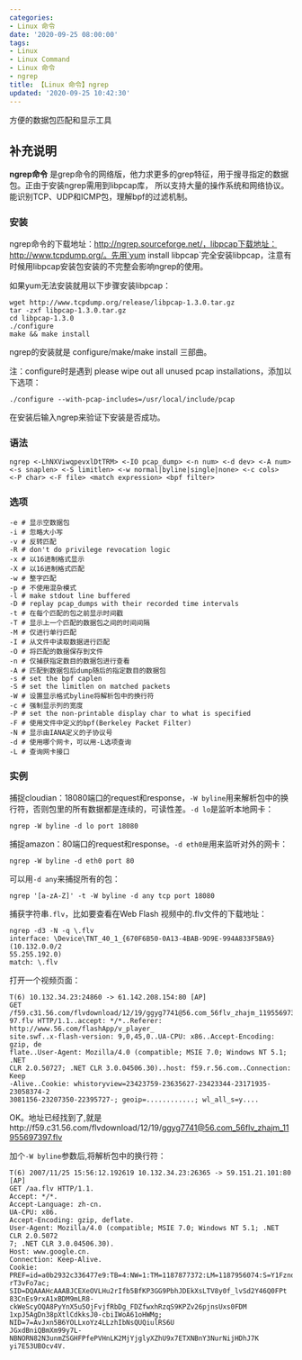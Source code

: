 ```yaml
---
categories:
- Linux 命令
date: '2020-09-25 08:00:00'
tags:
- Linux
- Linux Command
- Linux 命令
- ngrep
title: 【Linux 命令】ngrep
updated: '2020-09-25 10:42:30'
---
```


方便的数据包匹配和显示工具

## 补充说明

**ngrep命令** 是grep命令的网络版，他力求更多的grep特征，用于搜寻指定的数据包。正由于安装ngrep需用到libpcap库， 所以支持大量的操作系统和网络协议。能识别TCP、UDP和ICMP包，理解bpf的过滤机制。

###  安装

ngrep命令的下载地址：http://ngrep.sourceforge.net/，libpcap下载地址：http://www.tcpdump.org/。先用`yum install libpcap`完全安装libpcap，注意有时候用libpcap安装包安装的不完整会影响ngrep的使用。

如果yum无法安装就用以下步骤安装libpcap：

```shell
wget http://www.tcpdump.org/release/libpcap-1.3.0.tar.gz
tar -zxf libpcap-1.3.0.tar.gz
cd libpcap-1.3.0
./configure
make && make install
```

ngrep的安装就是 configure/make/make install 三部曲。

注：configure时是遇到 please wipe out all unused pcap installations，添加以下选项：

```shell
./configure --with-pcap-includes=/usr/local/include/pcap
```

在安装后输入ngrep来验证下安装是否成功。

###  语法

```shell
ngrep <-LhNXViwqpevxlDtTRM> <-IO pcap_dump> <-n num> <-d dev> <-A num>
<-s snaplen> <-S limitlen> <-w normal|byline|single|none> <-c cols>
<-P char> <-F file> <match expression> <bpf filter>
```

###  选项

```shell
-e # 显示空数据包
-i # 忽略大小写
-v # 反转匹配
-R # don't do privilege revocation logic
-x # 以16进制格式显示
-X # 以16进制格式匹配
-w # 整字匹配
-p # 不使用混杂模式
-l # make stdout line buffered
-D # replay pcap_dumps with their recorded time intervals
-t # 在每个匹配的包之前显示时间戳
-T # 显示上一个匹配的数据包之间的时间间隔
-M # 仅进行单行匹配
-I # 从文件中读取数据进行匹配
-O # 将匹配的数据保存到文件
-n # 仅捕获指定数目的数据包进行查看
-A # 匹配到数据包后dump随后的指定数目的数据包
-s # set the bpf caplen
-S # set the limitlen on matched packets
-W # 设置显示格式byline将解析包中的换行符
-c # 强制显示列的宽度
-P # set the non-printable display char to what is specified
-F # 使用文件中定义的bpf(Berkeley Packet Filter)
-N # 显示由IANA定义的子协议号
-d # 使用哪个网卡，可以用-L选项查询
-L # 查询网卡接口
```

###  实例

捕捉cloudian：18080端口的request和response，`-W byline`用来解析包中的换行符，否则包里的所有数据都是连续的，可读性差。`-d lo`是监听本地网卡：

```shell
ngrep -W byline -d lo port 18080
```

捕捉amazon：80端口的request和response。`-d eth0是`用来监听对外的网卡：

```shell
ngrep -W byline -d eth0 port 80
```

可以用`-d any`来捕捉所有的包：

```shell
ngrep '[a-zA-Z]' -t -W byline -d any tcp port 18080
```

捕获字符串`.flv`，比如要查看在Web Flash 视频中的.flv文件的下载地址：

```shell
ngrep -d3 -N -q \.flv
interface: \Device\TNT_40_1_{670F6B50-0A13-4BAB-9D9E-994A833F5BA9} (10.132.0.0/2
55.255.192.0)
match: \.flv
```

打开一个视频页面：

```shell
T(6) 10.132.34.23:24860 -> 61.142.208.154:80 [AP]
GET /f59.c31.56.com/flvdownload/12/19/ggyg7741@56.com_56flv_zhajm_119556973
97.flv HTTP/1.1..accept: */*..Referer: http://www.56.com/flashApp/v_player_
site.swf..x-flash-version: 9,0,45,0..UA-CPU: x86..Accept-Encoding: gzip, de
flate..User-Agent: Mozilla/4.0 (compatible; MSIE 7.0; Windows NT 5.1; .NET
CLR 2.0.50727; .NET CLR 3.0.04506.30)..host: f59.r.56.com..Connection: Keep
-Alive..Cookie: whistoryview=23423759-23635627-23423344-23171935-23058374-2
3081156-23207350-22395727-; geoip=............; wl_all_s=y....
```

OK。地址已经找到了,就是http://f59.c31.56.com/flvdownload/12/19/ggyg7741@56.com_56flv_zhajm_11955697397.flv

加个`-W byline`参数后,将解析包中的换行符：

```shell
T(6) 2007/11/25 15:56:12.192619 10.132.34.23:26365 -> 59.151.21.101:80 [AP]
GET /aa.flv HTTP/1.1.
Accept: */*.
Accept-Language: zh-cn.
UA-CPU: x86.
Accept-Encoding: gzip, deflate.
User-Agent: Mozilla/4.0 (compatible; MSIE 7.0; Windows NT 5.1; .NET CLR 2.0.5072
7; .NET CLR 3.0.04506.30).
Host: www.google.cn.
Connection: Keep-Alive.
Cookie: PREF=id=a0b2932c336477e9:TB=4:NW=1:TM=1187877372:LM=1187956074:S=Y1Fzndp
rT3vFo7ac; SID=DQAAAHcAAABJCEXeOVLHu2rIfb5BfKP3GG9PbhJDEkXsLTV8y0f_lvSd2Y46Q0FPt
83CnEs9rxA1xBDM9mLR8-ckWeScyOQA8PyYnX5u5OjFvjfRbDg_FDZfwxhRzqS9KPZv26pjnsUxs0FDM
1xpJ5AgDn38pXtlCdkksJ0-cbiIWoA61oHWMg; NID=7=AvJxn5B6YOLLxoYz4LLzhIbNsQUQiulRS6U
JGxdBniQBmXm99y7L-NBNORN82N3unmZSGHFPfePVHnLK2MjYjglyXZhU9x7ETXNBnY3NurNijHDhJ7K
yi7E53UBOcv4V.
```


<!-- Linux命令行搜索引擎：https://jaywcjlove.github.io/linux-command/ -->
